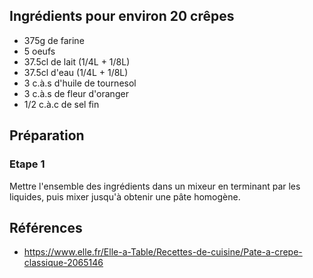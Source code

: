 ## Ingrédients pour environ 20 crêpes

- 375g de farine
- 5 oeufs
- 37.5cl de lait (1/4L + 1/8L)
- 37.5cl d'eau (1/4L + 1/8L)
- 3 c.à.s d'huile de tournesol
- 3 c.à.s de fleur d'oranger
- 1/2 c.à.c de sel fin

## Préparation

### Etape 1

Mettre l'ensemble des ingrédients dans un mixeur en terminant par les liquides, puis mixer jusqu'à obtenir une pâte homogène.

## Références

- <https://www.elle.fr/Elle-a-Table/Recettes-de-cuisine/Pate-a-crepe-classique-2065146>
